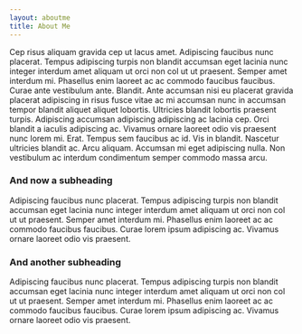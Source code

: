 ```yaml
---
layout: aboutme
title: About Me
---
```


<!-- Main -->

<p>Cep risus aliquam gravida cep ut lacus amet. Adipiscing faucibus nunc placerat. Tempus adipiscing turpis non blandit accumsan eget lacinia nunc integer interdum amet aliquam ut orci non col ut ut praesent. Semper amet interdum mi. Phasellus enim
  laoreet ac ac commodo faucibus faucibus. Curae ante vestibulum ante. Blandit. Ante accumsan nisi eu placerat gravida placerat adipiscing in risus fusce vitae ac mi accumsan nunc in accumsan tempor blandit aliquet aliquet lobortis. Ultricies
  blandit lobortis praesent turpis. Adipiscing accumsan adipiscing adipiscing ac lacinia cep. Orci blandit a iaculis adipiscing ac. Vivamus ornare laoreet odio vis praesent nunc lorem mi. Erat. Tempus sem faucibus ac id. Vis in blandit. Nascetur
  ultricies blandit ac. Arcu aliquam. Accumsan mi eget adipiscing nulla. Non vestibulum ac interdum condimentum semper commodo massa arcu.</p>
<div class="row">
  <div class="6u 12u(mobilep)">
    <h3>And now a subheading</h3>
    <p>Adipiscing faucibus nunc placerat. Tempus adipiscing turpis non blandit accumsan eget lacinia nunc integer interdum amet aliquam ut orci non col ut ut praesent. Semper amet interdum mi. Phasellus enim laoreet ac ac commodo faucibus faucibus.
      Curae lorem ipsum adipiscing ac. Vivamus ornare laoreet odio vis praesent.</p>
  </div>
  <div class="6u 12u(mobilep)">
    <h3>And another subheading</h3>
    <p>Adipiscing faucibus nunc placerat. Tempus adipiscing turpis non blandit accumsan eget lacinia nunc integer interdum amet aliquam ut orci non col ut ut praesent. Semper amet interdum mi. Phasellus enim laoreet ac ac commodo faucibus faucibus.
      Curae lorem ipsum adipiscing ac. Vivamus ornare laoreet odio vis praesent.</p>
  </div>
</div>
